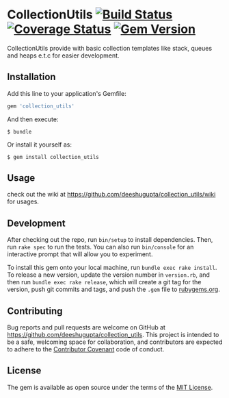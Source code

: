 # CollectionUtils [![Build Status](https://travis-ci.org/deeshugupta/collection_utils.svg?branch=master)](https://travis-ci.org/deeshugupta/collection_utils)  [![Coverage Status](https://coveralls.io/repos/github/deeshugupta/collection_utils/badge.svg?branch=master)](https://coveralls.io/github/deeshugupta/collection_utils?branch=master) [![Gem Version](https://badge.fury.io/rb/collection_utils.svg)](https://badge.fury.io/rb/collection_utils)

CollectionUtils provide with basic collection templates like stack, queues and heaps e.t.c for easier development.

## Installation

Add this line to your application's Gemfile:

```ruby
gem 'collection_utils'
```

And then execute:

    $ bundle

Or install it yourself as:

    $ gem install collection_utils

## Usage

check out the wiki at https://github.com/deeshugupta/collection_utils/wiki for usages.

## Development

After checking out the repo, run `bin/setup` to install dependencies. Then, run `rake spec` to run the tests. You can also run `bin/console` for an interactive prompt that will allow you to experiment.

To install this gem onto your local machine, run `bundle exec rake install`. To release a new version, update the version number in `version.rb`, and then run `bundle exec rake release`, which will create a git tag for the version, push git commits and tags, and push the `.gem` file to [rubygems.org](https://rubygems.org).

## Contributing

Bug reports and pull requests are welcome on GitHub at https://github.com/deeshugupta/collection_utils. This project is intended to be a safe, welcoming space for collaboration, and contributors are expected to adhere to the [Contributor Covenant](http://contributor-covenant.org) code of conduct.


## License

The gem is available as open source under the terms of the [MIT License](http://opensource.org/licenses/MIT).
